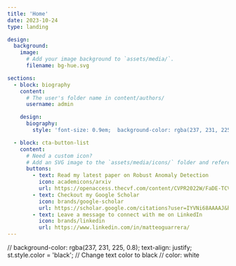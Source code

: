 ```yaml
---
title: 'Home'
date: 2023-10-24
type: landing

design:
  background:
    image:
      # Add your image background to `assets/media/`.
      filename: bg-hue.svg

sections:
  - block: biography
    content:
      # The user's folder name in content/authors/
      username: admin

    design:
      biography:
        style: 'font-size: 0.9em;  background-color: rgba(237, 231, 225, 0.5);  color: white;'

  - block: cta-button-list
    content:
      # Need a custom icon?
      # Add an SVG image to the `assets/media/icons/` folder and reference it in the `icon` field below
      buttons:
        - text: Read my latest paper on Robust Anomaly Detection
          icon: academicons/arxiv
          url: https://openaccess.thecvf.com/content/CVPR2022W/FaDE-TCV/papers/Guarrera_Class-Wise_Thresholding_for_Robust_Out-of-Distribution_Detection_CVPRW_2022_paper.pdf
        - text: Checkout my Google Scholar
          icon: brands/google-scholar
          url: https://scholar.google.com/citations?user=IYVNi68AAAAJ&hl=it
        - text: Leave a message to connect with me on LinkedIn
          icon: brands/linkedin
          url: https://www.linkedin.com/in/matteoguarrera/
---
```


// background-color: rgba(237, 231, 225, 0.8); text-align: justify;         st.style.color = 'black'; // Change text color to black  // color: white
